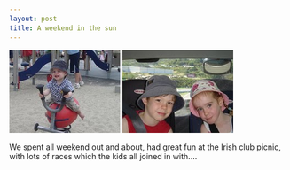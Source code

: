 ```yaml
---
layout: post
title: A weekend in the sun
---
```

<img src="/images/content/20080121-DSC01848.jpg"/>
<img src="/images/content/20080120-DSC01826.jpg"/>

We spent all weekend out and about, had great fun at the Irish club
picnic, with lots of races which the kids all joined in with.... 
